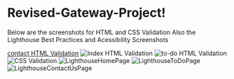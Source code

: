 # Revised-Gateway-Project!
Below are the screenshots for HTML and CSS Validation
Also the Lighthouse Best Practices and Acessibility Screenshots

[contact HTML Validation](https://user-images.githubusercontent.com/96956489/163907694-f0029fee-85b4-4bf6-ba7d-eb57e708e197.png)
![Index HTML Validation](https://user-images.githubusercontent.com/96956489/163907779-2a06b4a7-bebc-4d1d-bc90-adbdd8b4d29c.png)
![to-do HTML Validation](https://user-images.githubusercontent.com/96956489/163907810-d137ecfa-6e71-4ece-b4b2-4e1d00a04d81.png)
![CSS Validation](https://user-images.githubusercontent.com/96956489/163907829-de89ad6c-79cd-4f58-8cae-6b342fe05da9.png)
![LighthouseHomePage](https://user-images.githubusercontent.com/96956489/163907852-e00ed97f-c9fc-4c17-97a9-77054aa84092.png)
![LighthouseToDoPage](https://user-images.githubusercontent.com/96956489/163907864-45089e49-2152-4f0d-83f3-1d82a56e7c04.png)
![LighthouseContactUsPage](https://user-images.githubusercontent.com/96956489/163907879-91a0e1e2-dfcc-435b-bc00-b4b3b6a7fbd4.png)

